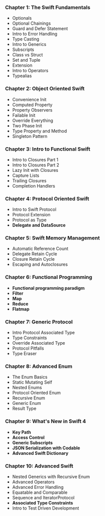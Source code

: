 ### Chapter 1: The Swift Fundamentals
- Optionals
- Optional Chainings
- Guard and Defer Statement
- Intro to Error Handling
- Type Casting
- Intro to Generics
- Subscripts
- Class vs Struct
- Set and Tuple
- Extension
- Intro to Operators
- Typealias

### Chapter 2: Object Oriented Swift
- Convenience Init
- Computed Property
- Property Observers
- Failable Init
- Override Everything
- Two Phase Init
- Type Property and Method
- Singleton Pattern

### Chapter 3: Intro to Functional Swift
- Intro to Closures Part 1
- Intro to Closures Part 2
- Lazy Init with Closures
- Capture Lists
- Trailing Closures
- Completion Handlers

### Chapter 4: Protocol Oriented Swift
- Intro to Swift Protocol
- Protocol Extension
- Protocol as Type
- **Delegate and DataSource**

### Chapter 5: Swift Memory Management
- Automatic Reference Count
- Delegate Retain Cycle
- Closure Retain Cycle
- Escaping and Autoclosures

### Chapter 6: Functional Programming
- **Functional programming paradigm**
- **Filter**
- **Map**
- **Reduce**
- **Flatmap**

### Chapter 7:  Generic Protocol
- Intro Protocol Associated Type
- Type Constraints
- Override Associated Type
- Protocol Pitfalls
- Type Eraser

### Chapter 8: Advanced Enum
- The Enum Basics
- Static Mutating Self
- Nested Enums
- Protocol Oriented Enum
- Recursive Enum
- Generic Enum
- Result Type

### Chapter 9: What's New in Swift 4
- **Key Path**
- **Access Control**
- **Generic Subscripts**
- **JSON Serialization with Codable**
- **Advanced Swift Dictionary**

### Chapter 10: Advanced Swift
- Nested Generics with Recursive Enum
- Advanced Operators
- Advanced Error Handling
- Equatable and Comparable
- Sequence and IteratorProtocol
- **Associated Type Constraints**
- Intro to Test Driven Development
